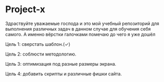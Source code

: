 # Project-x
Здраствуйте уважаемые господа и это мой учебный репозиторий для выполнения различных задач в данном случае для обучения себя самого. А именно вёрстки галочками помечаю до чего я уже дошёл 

Цель 1: сверстать шаблон.(✓)

Цель 2: соблюсти методологию.

Цель 3: оптимизация под разные размеры экрана.

Цель 4: добавить скрипты и различные фишки сайта.
